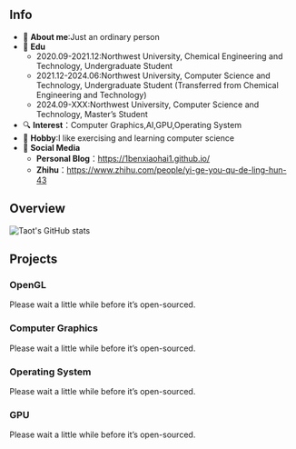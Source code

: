 <!--
**1BenXiaoHai1/1BenXiaoHai1** is a ✨ _special_ ✨ repository because its `README.md` (this file) appears on your GitHub profile.
-->
## Info
- 🤖 **About me**:Just an ordinary person
- 🏫 **Edu**
  - 2020.09-2021.12:Northwest University, Chemical Engineering and Technology, Undergraduate Student
  - 2021.12-2024.06:Northwest University, Computer Science and Technology, Undergraduate Student (Transferred from Chemical Engineering and Technology)
  - 2024.09-XXX:Northwest University, Computer Science and Technology, Master’s Student
- 🔍 **Interest**：Computer Graphics,AI,GPU,Operating System
- 🏀 **Hobby**:I like exercising and learning computer science
- 📱 **Social Media**
  - **Personal Blog**：https://1benxiaohai1.github.io/
  - **Zhihu**：https://www.zhihu.com/people/yi-ge-you-qu-de-ling-hun-43
## Overview
![Taot's GitHub stats](https://github-readme-stats.vercel.app/api?username=Taot-chen)
## Projects
### OpenGL
Please wait a little while before it’s open-sourced.
### Computer Graphics
Please wait a little while before it’s open-sourced.
### Operating System
Please wait a little while before it’s open-sourced.
### GPU
Please wait a little while before it’s open-sourced.
